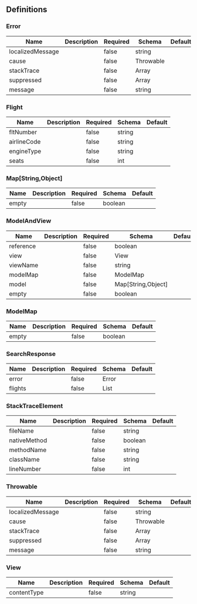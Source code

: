## Definitions
### Error
|Name|Description|Required|Schema|Default|
|----|----|----|----|----|
|localizedMessage||false|string||
|cause||false|Throwable||
|stackTrace||false|Array||
|suppressed||false|Array||
|message||false|string||


### Flight
|Name|Description|Required|Schema|Default|
|----|----|----|----|----|
|fltNumber||false|string||
|airlineCode||false|string||
|engineType||false|string||
|seats||false|int||


### Map[String,Object]
|Name|Description|Required|Schema|Default|
|----|----|----|----|----|
|empty||false|boolean||


### ModelAndView
|Name|Description|Required|Schema|Default|
|----|----|----|----|----|
|reference||false|boolean||
|view||false|View||
|viewName||false|string||
|modelMap||false|ModelMap||
|model||false|Map[String,Object]||
|empty||false|boolean||


### ModelMap
|Name|Description|Required|Schema|Default|
|----|----|----|----|----|
|empty||false|boolean||


### SearchResponse
|Name|Description|Required|Schema|Default|
|----|----|----|----|----|
|error||false|Error||
|flights||false|List||


### StackTraceElement
|Name|Description|Required|Schema|Default|
|----|----|----|----|----|
|fileName||false|string||
|nativeMethod||false|boolean||
|methodName||false|string||
|className||false|string||
|lineNumber||false|int||


### Throwable
|Name|Description|Required|Schema|Default|
|----|----|----|----|----|
|localizedMessage||false|string||
|cause||false|Throwable||
|stackTrace||false|Array||
|suppressed||false|Array||
|message||false|string||


### View
|Name|Description|Required|Schema|Default|
|----|----|----|----|----|
|contentType||false|string||


